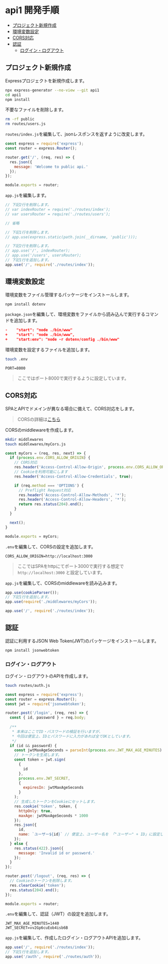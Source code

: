 <!-- omit in toc -->
# api1 開発手順

- [プロジェクト新規作成](#プロジェクト新規作成)
- [環境変数設定](#環境変数設定)
- [CORS対応](#cors対応)
- [認証](#認証)
  - [ログイン・ログアウト](#ログインログアウト)

## プロジェクト新規作成

Expressプロジェクトを新規作成します。

```bash
npx express-generator --no-view --git api1
cd api1
npm install
```

不要なファイルを削除します。

```bash
rm -rf public
rm routes/users.js
```

`routes/index.js`を編集して、jsonレスポンスを返すように改変します。

```js:routes/index.js
const express = require('express');
const router = express.Router();

router.get('/', (req, res) => {
  res.json({
    message: 'Welcome to public api.'
  });
});

module.exports = router;
```

`app.js`を編集します。

```js:app.js
// 下記2行を削除します。
// var indexRouter = require('./routes/index');
// var usersRouter = require('./routes/users');

// 省略

// 下記1行を削除します。
// app.use(express.static(path.join(__dirname, 'public')));

// 下記2行を削除します。
// app.use('/', indexRouter);
// app.use('/users', usersRouter);
// 下記1行を追加します。
app.use('/', require('./routes/index'));
```

## 環境変数設定

環境変数をファイル管理するパッケージをインストールします。

```bash
npm install dotenv
```

`package.json`を編集して、環境変数をファイルから読み込んで実行するコマンドを追加します。

```diff:package.json
-    "start": "node ./bin/www"
+    "start": "node ./bin/www",
+    "start:env": "node -r dotenv/config ./bin/www"
```

環境変数を設定するファイルを追加します。

```bash
touch .env
```

```:.env
PORT=8000
```

> ここではポート8000で実行するように設定しています。

## CORS対応

SPAとAPIでドメインが異なる場合に備えて、CORS対応をします。

> CORSの詳細は[こちら](https://developer.mozilla.org/ja/docs/Web/HTTP/CORS)

CORSのmiddlewareを作成します。

```bash
mkdir middlewares
touch middlewares/myCors.js
```

```js:middlewares/myCors.js
const myCors = (req, res, next) => {
  if (process.env.CORS_ALLOW_ORIGIN) {
    // CORS対応
    res.header('Access-Control-Allow-Origin', process.env.CORS_ALLOW_ORIGIN);
    // Cookieを利用可能にします
    res.header('Access-Control-Allow-Credentials', true);

    if (req.method === 'OPTIONS') {
      // Preflight Request対応
      res.header('Access-Control-Allow-Methods', '*');
      res.header('Access-Control-Allow-Headers', '*');
      return res.status(204).end();
    }
  }

  next();
}

module.exports = myCors;
```

`.env`を編集して、CORSの設定を追加します。

```:.env
CORS_ALLOW_ORIGIN=http://localhost:3000
```

> ここではSPAをhttpにてポート3000で実行する想定で `http://localhost:3000` と設定しています。

`app.js`を編集して、CORSのmiddlewareを読み込みます。

```js:app.js
app.use(cookieParser());
// 下記1行を追加します。
app.use(require('./middlewares/myCors'));

app.use('/', require('./routes/index'));
```

## 認証

認証に利用するJSON Web Token(JWT)のパッケージをインストールします。

```bash
npm install jsonwebtoken
```

### ログイン・ログアウト

ログイン・ログアウトのAPIを作成します。

```bash
touch routes/auth.js
```

```js:routes/auth.js
const express = require('express');
const router = express.Router();
const jwt = require('jsonwebtoken');

router.post('/login', (req, res) => {
  const { id, password } = req.body;
  
  /**
   * 本来はここでID・パスワードの検証を行いますが、
   * 今回は便宜上、IDとパスワードに入力があれば全てOKとしています。
   */
  if (id && password) {
    const jwtMaxAgeSeconds = parseInt(process.env.JWT_MAX_AGE_MINUTES) * 60;
    // トークンを生成します。
    const token = jwt.sign(
      {
        id
      },
      process.env.JWT_SECRET,
      {
        expiresIn: jwtMaxAgeSeconds
      }
    );
    // 生成したトークンをCookieにセットします。
    res.cookie('token', token, {
      httpOnly: true,
      maxAge: jwtMaxAgeSeconds * 1000
    });
    res.json({
      id,
      name: `ユーザー${id}` // 便宜上、ユーザー名を 「"ユーザー" + ID」に設定しています。
    });
  } else {
    res.status(422).json({
      message: 'Invalid id or password.'
    });
  }
});

router.post('/logout', (req, res) => {
  // Cookieのトークンを削除します。
  res.clearCookie('token');
  res.status(204).end();
});

module.exports = router;
```

`.env`を編集して、認証（JWT）の設定を追加します。

```:.env
JWT_MAX_AGE_MINUTES=1440
JWT_SECRET=vv2Gp6cuEob4isb6B
```

`app.js`を編集して、作成したログイン・ログアウトAPIを追加します。

```js:app.js
app.use('/', require('./routes/index'));
// 下記1行を追加します。
app.use('/auth', require('./routes/auth'));
```
